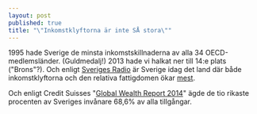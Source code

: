 ```yaml
---
layout: post
published: true
title: "\"Inkomstklyftorna är inte SÅ stora\""
---
```




1995 hade Sverige de minsta inkomstskillnaderna av alla 34 OECD-medlemsländer. (Guldmedalj!) 2013 hade vi halkat ner till 14:e plats ("Brons"?). Och enligt [Sveriges Radio](http://sverigesradio.se/sida/artikel.aspx?programid=83&artikel=5535253) är Sverige idag det land där både inkomstklyftorna och den relativa fattigdomen ökar [mest](https://publications.credit-suisse.com/tasks/render/file/?fileID=60931FDE-A2D2-F568-B041B58C5EA591A4 "SR - Inkomstlyftorna ökar").

Och enligt Credit Suisses "[Global Wealth Report 2014](https://publications.credit-suisse.com/tasks/render/file/?fileID=60931FDE-A2D2-F568-B041B58C5EA591A4)" ägde de tio rikaste procenten av Sveriges invånare 68,6% av alla tillgångar.
